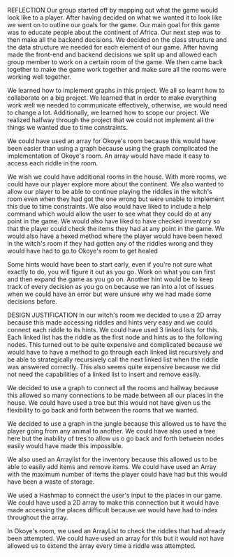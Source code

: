 REFLECTION
Our group started off by mapping out what the game would look like to a player. After having decided on what we wanted it to look like we went on to outline our goals for the game. Our main goal for this game was to educate people about the continent of Africa.
Our next step was to then make all the backend decisions. We decided on the class structure and the data structure we needed for each element of our game. After having made the front-end and backend decisions we split up and allowed each group member to work on a certain room of the game. We then came back together to make the game work together and make sure all the rooms were working well together.

We learned how to implement graphs in this project. We all so learnt how to collaborate on a big project. We learned that in order to make everything work well we needed to communicate effectively, otherwise, we would need to change a lot. Additionally, we learned how to scope our project. We realized halfway through the project that we could not implement all the things we wanted due to time constraints.

We could have used an array for Okoye's room because this would have been easier than using a graph because using the graph complicated the implementation of Okoye's room. An array would have made it easy to access each riddle in the room.

We wish we could have additional rooms in the house. With more rooms, we could have our player explore more about the continent. We also wanted to allow our player to be able to continue playing the riddles in the witch's room even when they had got the one wrong but were unable to implement this due to time constraints. We also would have liked to include a help command which would allow the user to see what they could do at any point in the game. We would also have liked to have checked inventory so that the player could check the items they had at any point in the game. We would also have a hexed method where the player would have been hexed in the witch's room if they had gotten any of the riddles wrong and they would have had to go to Okoye's room to get healed

Some hints would have been to start early, even if you're not sure what exactly to do, you will figure it out as you go. Work on what you can first and then expand the game as you go on. Another hint would be to keep track of every decision as you go on because we ran into a lot of issues when we could have an error but were unsure why we had made some decisions before.


DESIGN JUSTIFICATION
In our witch's room we decided to use a 2D array because this made accessing riddles and hints very easy and we could connect each riddle to its hints. We could have used 3 linked lists for this. Each linked list has the riddle as the first node and hints as to the following nodes. This turned out to be quite expensive and complicated because we would have to have a method to go through each linked list recursively and be able to strategically recursively call the next linked list when the riddle was answered correctly. This also seems quite expensive because we did not need the capabilities of a linked list to insert and remove easily.

We decided to use a graph to connect all the rooms and hallway because this allowed so many connections to be made between all our places in the house. We could have used a tree but this would not have given us the flexibility to go back and forth between the rooms that we wanted.

We decided to use a graph in the jungle because this allowed us to have the player going from any animal to another. We could have also used a tree here but the inability of tres to allow us o go back and forth between nodes easily would have made this impossible.

We also used an Arraylist for the inventory because this allowed us to be able to easily add items and remove items. We could have used an Array with the maximum number of items the player could have had but this would have been a waste of storage.

We used a Hashmap to connect the user's input to the places in our game. We could have used a 2D array to make this connection but it would have made accessing the places difficult because we would have had to index throughout the array.

In Okoye's room, we used an ArrayList to check the riddles that had already been attempted. We could have used an array for this but it would not have allowed us to extend the array every time a riddle was attempted.
